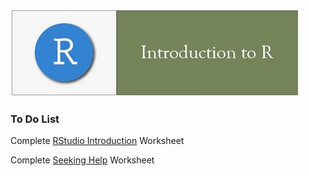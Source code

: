 ![](../fig/module_1_header.jpg)

### To Do List
Complete [RStudio Introduction](https://rawcdn.githack.com/mydatastory/r_intro_class/20698ceb28532b3599bfb754a22bc0839284c51f/_episodes_html/rstudio_intro.html) Worksheet

Complete [Seeking Help](https://rawcdn.githack.com/mydatastory/r_intro_class/8c17a3db018ec4c3d19894032524aac9874bfbd3/_episodes_html/seeking_help.html) Worksheet
